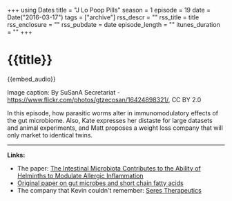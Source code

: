 +++
using Dates
title = "J Lo Poop Pills"
season = 1
episode = 19
date = Date("2016-03-17")
tags = ["archive"]
rss_descr = ""
rss_title = title
rss_enclosure = ""
rss_pubdate = date
episode_length = ""
itunes_duration = ""
+++

# {{title}}

{{embed_audio}}

Image caption: By SuSanA Secretariat - <https://www.flickr.com/photos/gtzecosan/16424898321/>, CC BY 2.0

In this episode, how parasitic worms alter in immunomodulatory effects of the gut microbiome. Also, Kate expresses her distaste for large datasets and animal experiments, and Matt proposes a weight loss company that will only market to identical twins.

---

**Links:**

- The paper: [The Intestinal Microbiota Contributes to the Ability of Helminths to Modulate Allergic Inflammation](http://www.sciencedirect.com/science/article/pii/S1074761315003970)
- [Original paper on gut microbes and short chain fatty acids](http://science.sciencemag.org/content/sci/341/6145/569.full)
- The company that Kevin couldn't remember: [Seres Therapeutics](http://www.serestherapeutics.com/)
